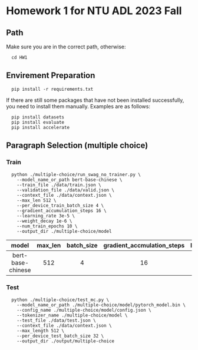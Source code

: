 # Homework 1 for NTU ADL 2023 Fall
## Path
Make sure you are in the correct path, otherwise:
```
  cd HW1
```
## Envirement Preparation
```
  pip install -r requirements.txt
```
If there are still some packages that have not been installed successfully, you need to install them manually. Examples are as follows:
```
  pip install datasets
  pip install evaluate
  pip install accelerate
```
## Paragraph Selection (multiple choice)
### Train
```
  python ./multiple-choice/run_swag_no_trainer.py \
    --model_name_or_path bert-base-chinese \
    --train_file ./data/train.json \
    --validation_file ./data/valid.json \
    --context_file ./data/context.json \
    --max_len 512 \
    --per_device_train_batch_size 4 \
    --gradient_accumulation_steps 16 \
    --learning_rate 3e-5 \
    --weight_decay 1e-6 \
    --num_train_epochs 10 \
    --output_dir ./multiple-choice/model
```
| model | max_len | batch_size | gradient_accmulation_steps | learning_rate | weight_decay | num_epochs |
| :---: | :---: | :---: | :---: | :---: | :---: | :---: |
| bert-base-chinese | 512 | 4 | 16 | 3e-5 | 1e-6 | 10 |
### Test
```
  python ./multiple-choice/test_mc.py \
    --model_name_or_path ./multiple-choice/model/pytorch_model.bin \
    --config_name ./multiple-choice/model/config.json \
    --tokenizer_name ./multiple-choice/model \
    --test_file ./data/test.json \
    --context_file ./data/context.json \
    --max_length 512 \
    --per_device_test_batch_size 32 \
    --output_dir ./output/multiple-choice
```
